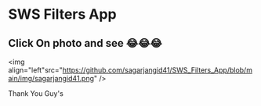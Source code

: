 <h1>SWS Filters App</h1>

<h2>Click On photo and see 😂😂😂</h2>

<img align="left"src="https://github.com/sagarjangid41/SWS_Filters_App/blob/main/img/sagarjangid41.png" />


Thank You Guy's
